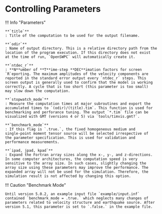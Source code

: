 # Controlling Parameters

!!! Info "Parameters"
    

    **`title`**
    : Title of the computation to be used for the output filename.
    
    **`odir`**
    : Name of output directory. This is a relative directory path from the
    location of the program execution. If this directory does not exist
    at the time of run, `OpenSWPC` will automatically create it.
      
    **`ntdec_r`**
    : **N**umber of **T**ime-step **DEC**imation factors for screen
    `R`eporting. The maximum amplitudes of the velocity components are
    reported in the standard error output every `ntdec_r` steps. This
    screen output is generally used to confirm that the model is working
    correctly. A cycle that is too short (this parameter is too small)
    may slow down the computation.

    **`stopwatch_mode`**
    : Measure the computation times at major subroutines and export the accumulated times to `(odir)/(title).tim`. This function is used for benchmarking and perforance tuning. The output `*.tim` file can be visualized with GMT (versions 4 or 5) via `tools/timvis.gmt?`. 

    **`benchmark_mode`**
    : If this flag is `.true.`, the fixed homogeneous medium and
    single-point moment tensor source will be selected irrespective of
    the parameter specification. This is used for validation and
    performance measurements.

    **`ipad, jpad, kpad`**
    : Expand the Fortran array sizes along the x-, y-, and z-directions.
    In some computer architectures, the computation speed is very
    sensitive to the array size. In such cases, slightly changing the
    array size using these parameters may improve the performance. The
    expanded array will not be used for the simulation. Therefore, the
    simulation result is not affected by changing this option.


!!! Caution "Benchmark Mode"

    Until version 5.0.2, an example input file `example/input.inf` contained `benchmark_mode = .true.` which neglects many changes of parameters related to velocity structure and earthquake source. After version 5.1, this parameter is set to `.false.` in the example file. 